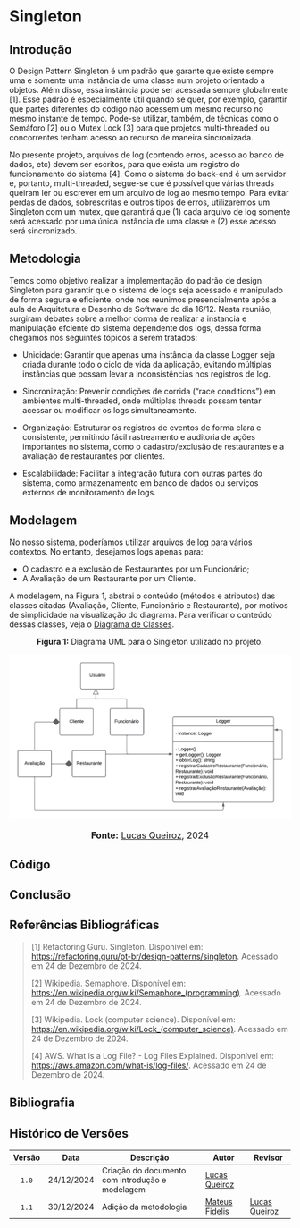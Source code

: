 # Singleton

## Introdução

O Design Pattern Singleton é um padrão que garante que existe sempre uma e somente uma instância de uma classe num projeto orientado a objetos. Além disso, essa instância pode ser acessada sempre globalmente [1]. Esse padrão é especialmente útil quando se quer, por exemplo, garantir que partes diferentes do código não acessem um mesmo recurso no mesmo instante de tempo. Pode-se utilizar, também, de técnicas como o Semáforo [2] ou o Mutex Lock [3] para que projetos multi-threaded ou concorrentes tenham acesso ao recurso de maneira sincronizada.

No presente projeto, arquivos de log (contendo erros, acesso ao banco de dados, etc) devem ser escritos, para que exista um registro do funcionamento do sistema [4]. Como o sistema do back-end é um servidor e, portanto, multi-threaded, segue-se que é possível que várias threads queiram ler ou escrever em um arquivo de log ao mesmo tempo. Para evitar perdas de dados, sobrescritas e outros tipos de erros, utilizaremos um Singleton com um mutex, que garantirá que (1) cada arquivo de log somente será acessado por uma única instância de uma classe e (2) esse acesso será sincronizado.

## Metodologia

Temos como objetivo realizar a implementação do padrão de design Singleton para garantir que o sistema de logs seja acessado e manipulado de forma segura e eficiente, onde nos reunimos presencialmente após a aula de Arquitetura e Desenho de Software do dia 16/12. Nesta reunião, surgiram debates sobre a melhor dorma de realizar a instancia e manipulação efciente do sistema dependente dos logs, dessa forma chegamos nos seguintes tópicos a serem tratados:

- Unicidade: Garantir que apenas uma instância da classe Logger seja criada durante todo o ciclo de vida da aplicação, evitando múltiplas instâncias que possam levar a inconsistências nos registros de log.

- Sincronização: Prevenir condições de corrida (“race conditions”) em ambientes multi-threaded, onde múltiplas threads possam tentar acessar ou modificar os logs simultaneamente.

- Organização: Estruturar os registros de eventos de forma clara e consistente, permitindo fácil rastreamento e auditoria de ações importantes no sistema, como o cadastro/exclusão de restaurantes e a avaliação de restaurantes por clientes.

- Escalabilidade: Facilitar a integração futura com outras partes do sistema, como armazenamento em banco de dados ou serviços externos de monitoramento de logs.

## Modelagem

No nosso sistema, poderíamos utilizar arquivos de log para vários contextos. No entanto, desejamos logs apenas para:

- O cadastro e a exclusão de Restaurantes por um Funcionário;
- A Avaliação de um Restaurante por um Cliente. 

A modelagem, na Figura 1, abstrai o conteúdo (métodos e atributos) das classes citadas (Avaliação, Cliente, Funcionário e Restaurante), por motivos de simplicidade na visualização do diagrama. Para verificar o conteúdo dessas classes, veja o [Diagrama de Classes](https://unbarqdsw2024-2.github.io/2024.2_G10_Recomendacao_Entrega_03/#/refatoracoes/diagrama-de-classes).

<center>
<p style="text-align: center"><b>Figura 1:</b> Diagrama UML para o Singleton utilizado no projeto.</p>
<div align="center">
  <img src="https://raw.githubusercontent.com/UnBArqDsw2024-2/2024.2_G10_Recomendacao_Entrega_03/refs/heads/main/docs/imagens/diagrama-singleton.png?raw=true" alt="Diagrama de classes do Singleton" >
</div>
<font size="3"><p style="text-align: center"><b>Fonte:</b> <a href="https://github.com/lucasqueiroz23">Lucas Queiroz</a>, 2024</p></font>
</center>

## Código

## Conclusão

## Referências Bibliográficas

> [1] Refactoring Guru. Singleton. Disponível em: <https://refactoring.guru/pt-br/design-patterns/singleton>. Acessado em 24 de Dezembro de 2024.
> 
> [2] Wikipedia. Semaphore. Disponível em: <https://en.wikipedia.org/wiki/Semaphore_(programming)>. Acessado em 24 de Dezembro de 2024.
> 
> [3] Wikipedia. Lock (computer science). Disponível em: <https://en.wikipedia.org/wiki/Lock_(computer_science)>. Acessado em 24 de Dezembro de 2024.
> 
> [4] AWS. What is a Log File? - Log Files Explained. Disponível em: <https://aws.amazon.com/what-is/log-files/>. Acessado em 24 de Dezembro de 2024.

## Bibliografia

## Histórico de Versões

| Versão | Data       | Descrição                                       | Autor                                              | Revisor |
|:------:| ---------- | ----------------------------------------------- | -------------------------------------------------- | ------- |
| `1.0`  | 24/12/2024 | Criação do documento com introdução e modelagem | [Lucas Queiroz](https://github.com/lucasqueiroz23) |         |
| `1.1` | 30/12/2024 | Adição da metodologia | [Mateus Fidelis](https://github.com/MatsFidelis) | [Lucas Queiroz](https://github.com/lucasqueiroz23) |
